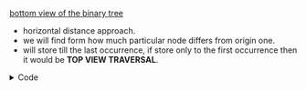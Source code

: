 [bottom view of the binary tree](https://practice.geeksforgeeks.org/problems/bottom-view-of-binary-tree/1)

- horizontal distance approach. 
- we will find form how much particular node differs from origin one.
- will store till the last occurrence, if store only to the first occurrence then it would be **TOP VIEW TRAVERSAL**.

<details>
<summary> Code </summary>

```cpp
class Solution {
  public:
    vector <int> bottomView(Node *root) {
        map<int, int> mp; 
        queue<pair<Node*, int>> qu;
        qu.push({root, 0}); 
        
        while (!qu.empty()) {
            int Size = qu.size(); 
            for (int i = 0; i < Size; i++) {
    
                auto root = qu.front().first; 
                auto hd = qu.front().second; 
                
                qu.pop(); 
                
                // if (!mp.count(hd)) {
                    mp[hd] = root -> data;
                // }
                
                if (root -> left) qu.push({root -> left, hd - 1});
                if (root -> right) qu.push({root -> right, hd + 1});
            }
        }
        vector<int> ans; 
        
        for (const auto& i: mp) 
            ans.push_back(i.second); 
        
        return ans;
    }
};
```
</details>
